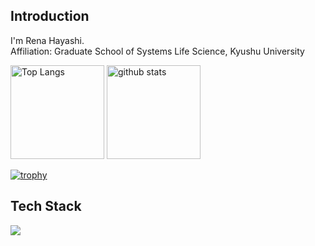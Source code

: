 ## Introduction
I'm Rena Hayashi. <br />
Affiliation: Graduate School of Systems Life Science, Kyushu University<br />

<p align="left"> 
  <img alt="Top Langs" height="150px" src="https://github-readme-stats.vercel.app/api/top-langs/?username=RenaHayashi&layout=compact&count_private=true&show_icons=true&theme=onedark" />
  <img alt="github stats" height="150px" src="https://github-readme-stats.vercel.app/api?username=RenaHayashi&count_private=true&show_icons=true&show_icons=true&theme=onedark" />
</p>

[![trophy](https://github-profile-trophy.vercel.app/?username=RenaHayashi&theme=onedark&column=9)](https://github.com/RenaHayashi/github-profile-trophy)



## Tech Stack
<img src="https://skillicons.dev/icons?i=html,css,cs,py,r,rails,ruby,github,vscode,discord,gmail" /> <br/><br/>
<!--
**RenaHayashi/RenaHayashi** is a ✨ _special_ ✨ repository because its `README.md` (this file) appears on your GitHub profile.

Here are some ideas to get you started:

- 🔭 I’m currently working on ...
- 🌱 I’m currently learning ...
- 👯 I’m looking to collaborate on ...
- 🤔 I’m looking for help with ...
- 💬 Ask me about ...
- 📫 How to reach me: ...
- 😄 Pronouns: ...
- ⚡ Fun fact: ...
-->
